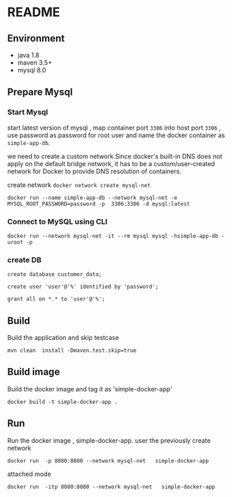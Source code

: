 # README


## Environment

* java 1.8
* maven 3.5+
* mysql 8.0



## Prepare Mysql
### Start Mysql 
start latest version of mysql , map container port `3306` into host port `3306` , use password as password for root user and name the docker container as  `simple-app-db`.

we need to create a custom network.Since docker's built-in DNS does not apply on the default bridge network, it has to be a custom/user-created network for Docker to provide DNS resolution of containers. 

create network
`docker network create mysql-net`

`docker run --name simple-app-db --network mysql-net -e MYSQL_ROOT_PASSWORD=password -p  3306:3306 -d mysql:latest`


### Connect to MySQL using CLI


`docker run --network mysql-net -it --rm mysql mysql -hsimple-app-db -uroot -p`

### create DB

`create database customer_data;`

`create user 'user'@'%' identified by 'password';`

`grant all on *.* to 'user'@'%';`


## Build 

Build the application and skip testcase

`mvn clean  install -Dmaven.test.skip=true`

## Build image
Build  the docker image and tag it as 'simple-docker-app'

`docker build -t simple-docker-app .`

## Run 
Run the docker image , simple-docker-app. user the previously create network


`docker run  -p 8080:8080 --network mysql-net   simple-docker-app`

attached mode 

`docker run  -itp 8080:8080 --network mysql-net   simple-docker-app`


